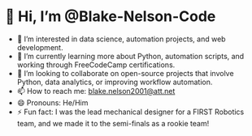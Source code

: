 # 👋 Hi, I’m @Blake-Nelson-Code

- 👀 I’m interested in data science, automation projects, and web development.
- 🌱 I’m currently learning more about Python, automation scripts, and working through FreeCodeCamp certifications.
- 💞️ I’m looking to collaborate on open-source projects that involve Python, data analytics, or improving workflow automation.
- 📫 How to reach me: blake.nelson2001@att.net
- 😄 Pronouns: He/Him
- ⚡ Fun fact: I was the lead mechanical designer for a FIRST Robotics team, and we made it to the semi-finals as a rookie team!

